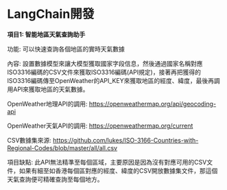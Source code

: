 # LangChain開發
**項目1: 智能地區天氣查詢助手**

功能: 可以快速查詢各個地區的實時天氣數據

內容: 設置數據模型來讓大模型獲取國家字段信息，然後通過國家名稱對應ISO3316編碼的CSV文件來獲取ISO3316編碼(API規定)，接著再把獲得的ISO3316編碼傳至OpenWeather的API_KEY來獲取地區的經度、緯度，最後再調用API來獲取地區的天氣數據。

OpenWeather地理API的調用: https://openweathermap.org/api/geocoding-api

OpenWeather天氣API的調用: https://openweathermap.org/current

CSV數據集來源: https://github.com/lukes/ISO-3166-Countries-with-Regional-Codes/blob/master/all/all.csv

項目缺點: 此API無法精準至每個區域，主要原因是因為沒有對應可用的CSV文件，如果有細至如香港每個區對應的經度、緯度的CSV開放數據集文件，那這個天氣查詢便可精確查詢至每個地方。
